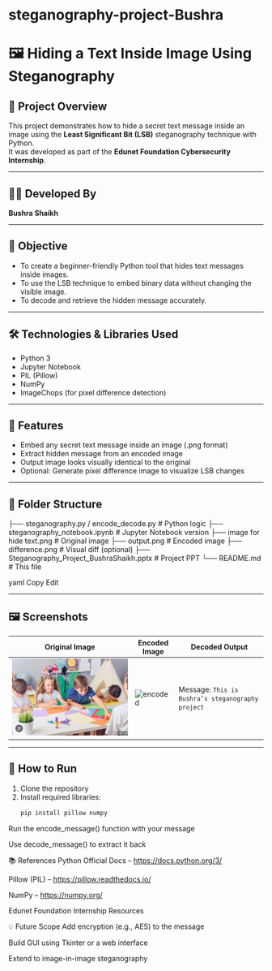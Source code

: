 # steganography-project-Bushra
# 🖼️ Hiding a Text Inside Image Using Steganography

## 🔐 Project Overview
This project demonstrates how to hide a secret text message inside an image using the **Least Significant Bit (LSB)** steganography technique with Python.  
It was developed as part of the **Edunet Foundation Cybersecurity Internship**.

---

## 👩‍💻 Developed By
**Bushra Shaikh** 

---

## 🧠 Objective
- To create a beginner-friendly Python tool that hides text messages inside images.
- To use the LSB technique to embed binary data without changing the visible image.
- To decode and retrieve the hidden message accurately.

---

## 🛠️ Technologies & Libraries Used
- Python 3  
- Jupyter Notebook  
- PIL (Pillow)  
- NumPy  
- ImageChops (for pixel difference detection)

---

## 🚀 Features
- Embed any secret text message inside an image (.png format)
- Extract hidden message from an encoded image
- Output image looks visually identical to the original
- Optional: Generate pixel difference image to visualize LSB changes

---

## 📁 Folder Structure
├── steganography.py / encode_decode.py # Python logic
├── steganography_notebook.ipynb # Jupyter Notebook version
├── image for hide text.png # Original image
├── output.png # Encoded image
├── difference.png # Visual diff (optional)
├── Steganography_Project_BushraShaikh.pptx # Project PPT
└── README.md # This file

yaml
Copy
Edit

---

## 🖼️ Screenshots
| Original Image | Encoded Image | Decoded Output |
|----------------|----------------|----------------|
| ![original](./image%20for%20hide%20text.png) | ![encoded](./output.png) | Message: `This is Bushra’s steganography project` |

---

## 📌 How to Run
1. Clone the repository
2. Install required libraries:
   ```bash
   pip install pillow numpy
Run the encode_message() function with your message

Use decode_message() to extract it back

📚 References
Python Official Docs – https://docs.python.org/3/

Pillow (PIL) – https://pillow.readthedocs.io/

NumPy – https://numpy.org/

Edunet Foundation Internship Resources

💡 Future Scope
Add encryption (e.g., AES) to the message

Build GUI using Tkinter or a web interface

Extend to image-in-image steganography

